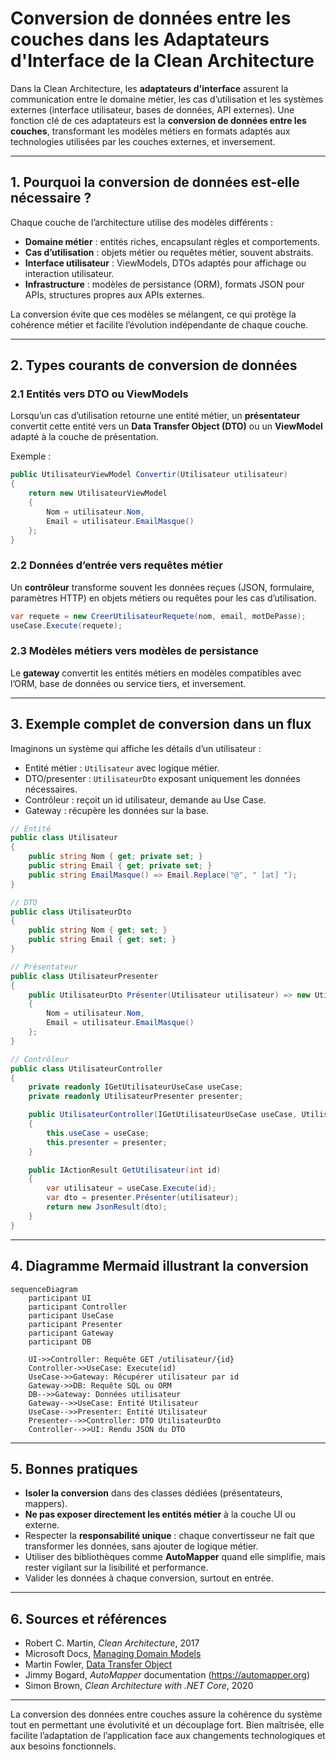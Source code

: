 # Conversion de données entre les couches dans les Adaptateurs d'Interface de la Clean Architecture

Dans la Clean Architecture, les **adaptateurs d'interface** assurent la communication entre le domaine métier, les cas d’utilisation et les systèmes externes (interface utilisateur, bases de données, API externes). Une fonction clé de ces adaptateurs est la **conversion de données entre les couches**, transformant les modèles métiers en formats adaptés aux technologies utilisées par les couches externes, et inversement.

---

## 1. Pourquoi la conversion de données est-elle nécessaire ?

Chaque couche de l’architecture utilise des modèles différents :

- **Domaine métier** : entités riches, encapsulant règles et comportements.  
- **Cas d’utilisation** : objets métier ou requêtes métier, souvent abstraits.  
- **Interface utilisateur** : ViewModels, DTOs adaptés pour affichage ou interaction utilisateur.  
- **Infrastructure** : modèles de persistance (ORM), formats JSON pour APIs, structures propres aux APIs externes.

La conversion évite que ces modèles se mélangent, ce qui protège la cohérence métier et facilite l’évolution indépendante de chaque couche.

---

## 2. Types courants de conversion de données

### 2.1 Entités vers DTO ou ViewModels

Lorsqu’un cas d’utilisation retourne une entité métier, un **présentateur** convertit cette entité vers un **Data Transfer Object (DTO)** ou un **ViewModel** adapté à la couche de présentation.

Exemple :

```csharp
public UtilisateurViewModel Convertir(Utilisateur utilisateur)
{
    return new UtilisateurViewModel
    {
        Nom = utilisateur.Nom,
        Email = utilisateur.EmailMasque()
    };
}
```

### 2.2 Données d’entrée vers requêtes métier

Un **contrôleur** transforme souvent les données reçues (JSON, formulaire, paramètres HTTP) en objets métiers ou requêtes pour les cas d’utilisation.

```csharp
var requete = new CreerUtilisateurRequete(nom, email, motDePasse);
useCase.Execute(requete);
```

### 2.3 Modèles métiers vers modèles de persistance

Le **gateway** convertit les entités métiers en modèles compatibles avec l’ORM, base de données ou service tiers, et inversement.

---

## 3. Exemple complet de conversion dans un flux

Imaginons un système qui affiche les détails d’un utilisateur :

- Entité métier : `Utilisateur` avec logique métier.  
- DTO/presenter : `UtilisateurDto` exposant uniquement les données nécessaires.  
- Contrôleur : reçoit un id utilisateur, demande au Use Case.  
- Gateway : récupère les données sur la base.

```csharp
// Entité
public class Utilisateur 
{
    public string Nom { get; private set; }
    public string Email { get; private set; }
    public string EmailMasque() => Email.Replace("@", " [at] ");
}

// DTO
public class UtilisateurDto 
{
    public string Nom { get; set; }
    public string Email { get; set; }
}

// Présentateur
public class UtilisateurPresenter
{
    public UtilisateurDto Présenter(Utilisateur utilisateur) => new UtilisateurDto
    {
        Nom = utilisateur.Nom,
        Email = utilisateur.EmailMasque()
    };
}

// Contrôleur
public class UtilisateurController
{
    private readonly IGetUtilisateurUseCase useCase;
    private readonly UtilisateurPresenter presenter;

    public UtilisateurController(IGetUtilisateurUseCase useCase, UtilisateurPresenter presenter)
    {
        this.useCase = useCase;
        this.presenter = presenter;
    }

    public IActionResult GetUtilisateur(int id)
    {
        var utilisateur = useCase.Execute(id);
        var dto = presenter.Présenter(utilisateur);
        return new JsonResult(dto);
    }
}
```

---

## 4. Diagramme Mermaid illustrant la conversion

```mermaid
sequenceDiagram
    participant UI
    participant Controller
    participant UseCase
    participant Presenter
    participant Gateway
    participant DB

    UI->>Controller: Requête GET /utilisateur/{id}
    Controller->>UseCase: Execute(id)
    UseCase->>Gateway: Récupérer utilisateur par id
    Gateway->>DB: Requête SQL ou ORM
    DB-->>Gateway: Données utilisateur
    Gateway-->>UseCase: Entité Utilisateur
    UseCase-->>Presenter: Entité Utilisateur
    Presenter-->>Controller: DTO UtilisateurDto
    Controller-->>UI: Rendu JSON du DTO
```

---

## 5. Bonnes pratiques

- **Isoler la conversion** dans des classes dédiées (présentateurs, mappers).  
- **Ne pas exposer directement les entités métier** à la couche UI ou externe.  
- Respecter la **responsabilité unique** : chaque convertisseur ne fait que transformer les données, sans ajouter de logique métier.  
- Utiliser des bibliothèques comme **AutoMapper** quand elle simplifie, mais rester vigilant sur la lisibilité et performance.  
- Valider les données à chaque conversion, surtout en entrée.

---

## 6. Sources et références

- Robert C. Martin, *Clean Architecture*, 2017  
- Microsoft Docs, [Managing Domain Models](https://learn.microsoft.com/en-us/dotnet/architecture/modern-web-apps-azure/common-web-application-architectures)  
- Martin Fowler, [Data Transfer Object](https://martinfowler.com/eaaCatalog/dataTransferObject.html)  
- Jimmy Bogard, *AutoMapper* documentation (https://automapper.org)  
- Simon Brown, *Clean Architecture with .NET Core*, 2020  

---

La conversion des données entre couches assure la cohérence du système tout en permettant une évolutivité et un découplage fort. Bien maîtrisée, elle facilite l’adaptation de l’application face aux changements technologiques et aux besoins fonctionnels.